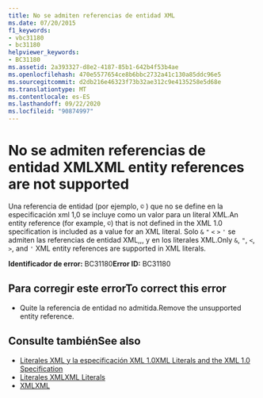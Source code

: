 ```yaml
---
title: No se admiten referencias de entidad XML
ms.date: 07/20/2015
f1_keywords:
- vbc31180
- bc31180
helpviewer_keywords:
- BC31180
ms.assetid: 2a393327-d8e2-4187-85b1-642b4f53b4ae
ms.openlocfilehash: 470e5577654ce8b6bbc2732a41c130a85ddc96e5
ms.sourcegitcommit: d2db216e46323f73b32ae312c9e4135258e5d68e
ms.translationtype: MT
ms.contentlocale: es-ES
ms.lasthandoff: 09/22/2020
ms.locfileid: "90874997"
---
```

# <a name="xml-entity-references-are-not-supported"></a><span data-ttu-id="90bdf-102">No se admiten referencias de entidad XML</span><span class="sxs-lookup"><span data-stu-id="90bdf-102">XML entity references are not supported</span></span>

<span data-ttu-id="90bdf-103">Una referencia de entidad (por ejemplo, `©` ) que no se define en la especificación xml 1,0 se incluye como un valor para un literal XML.</span><span class="sxs-lookup"><span data-stu-id="90bdf-103">An entity reference (for example, `©`) that is not defined in the XML 1.0 specification is included as a value for an XML literal.</span></span> <span data-ttu-id="90bdf-104">Solo `&` `"` `<` `>` `'` se admiten las referencias de entidad XML,,, y en los literales XML.</span><span class="sxs-lookup"><span data-stu-id="90bdf-104">Only `&`, `"`, `<`, `>`, and `'` XML entity references are supported in XML literals.</span></span>  
  
 <span data-ttu-id="90bdf-105">**Identificador de error:** BC31180</span><span class="sxs-lookup"><span data-stu-id="90bdf-105">**Error ID:** BC31180</span></span>  
  
## <a name="to-correct-this-error"></a><span data-ttu-id="90bdf-106">Para corregir este error</span><span class="sxs-lookup"><span data-stu-id="90bdf-106">To correct this error</span></span>  
  
- <span data-ttu-id="90bdf-107">Quite la referencia de entidad no admitida.</span><span class="sxs-lookup"><span data-stu-id="90bdf-107">Remove the unsupported entity reference.</span></span>  
  
## <a name="see-also"></a><span data-ttu-id="90bdf-108">Consulte también</span><span class="sxs-lookup"><span data-stu-id="90bdf-108">See also</span></span>

- [<span data-ttu-id="90bdf-109">Literales XML y la especificación XML 1.0</span><span class="sxs-lookup"><span data-stu-id="90bdf-109">XML Literals and the XML 1.0 Specification</span></span>](../../programming-guide/language-features/xml/xml-literals-and-the-xml-1-0-specification.md)
- [<span data-ttu-id="90bdf-110">Literales XML</span><span class="sxs-lookup"><span data-stu-id="90bdf-110">XML Literals</span></span>](../xml-literals/index.md)
- [<span data-ttu-id="90bdf-111">XML</span><span class="sxs-lookup"><span data-stu-id="90bdf-111">XML</span></span>](../../programming-guide/language-features/xml/index.md)
